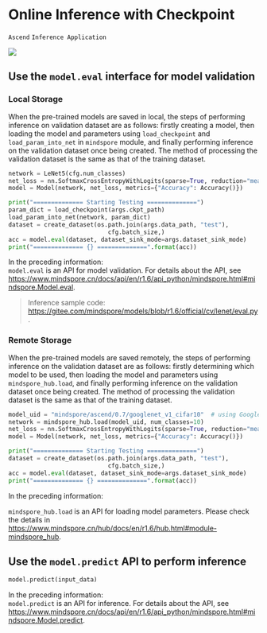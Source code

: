 # Online Inference with Checkpoint

`Ascend` `Inference Application`

<a href="https://gitee.com/mindspore/docs/blob/r1.6/docs/mindspore/programming_guide/source_en/online_inference.md" target="_blank"><img src="https://gitee.com/mindspore/docs/raw/r1.6/resource/_static/logo_source_en.png"></a>

## Use the `model.eval` interface for model validation

### Local Storage

When the pre-trained models are saved in local, the steps of performing inference on validation dataset are as follows: firstly creating a model, then loading the model and parameters using `load_checkpoint` and `load_param_into_net` in `mindspore` module, and finally performing inference on the validation dataset once being created. The method of processing the validation dataset is the same as that of the training dataset.

```python
network = LeNet5(cfg.num_classes)
net_loss = nn.SoftmaxCrossEntropyWithLogits(sparse=True, reduction="mean")
model = Model(network, net_loss, metrics={"Accuracy": Accuracy()})

print("============== Starting Testing ==============")
param_dict = load_checkpoint(args.ckpt_path)
load_param_into_net(network, param_dict)
dataset = create_dataset(os.path.join(args.data_path, "test"),
                            cfg.batch_size,)
acc = model.eval(dataset, dataset_sink_mode=args.dataset_sink_mode)
print("============== {} ==============".format(acc))
```

In the preceding information:  
`model.eval` is an API for model validation. For details about the API, see <https://www.mindspore.cn/docs/api/en/r1.6/api_python/mindspore.html#mindspore.Model.eval>.
> Inference sample code: <https://gitee.com/mindspore/models/blob/r1.6/official/cv/lenet/eval.py>.

### Remote Storage

When the pre-trained models are saved remotely, the steps of performing inference on the validation dataset are as follows: firstly determining which model to be used, then loading the model and parameters using `mindspore_hub.load`, and finally performing inference on the validation dataset once being created. The method of processing the validation dataset is the same as that of the training dataset.

```python
model_uid = "mindspore/ascend/0.7/googlenet_v1_cifar10"  # using GoogleNet as an example.
network = mindspore_hub.load(model_uid, num_classes=10)
net_loss = nn.SoftmaxCrossEntropyWithLogits(sparse=True, reduction="mean")
model = Model(network, net_loss, metrics={"Accuracy": Accuracy()})

print("============== Starting Testing ==============")
dataset = create_dataset(os.path.join(args.data_path, "test"),
                            cfg.batch_size,)
acc = model.eval(dataset, dataset_sink_mode=args.dataset_sink_mode)
print("============== {} ==============".format(acc))
```

In the preceding information:

`mindspore_hub.load` is an API for loading model parameters. Please check the details in <https://www.mindspore.cn/hub/docs/en/r1.6/hub.html#module-mindspore_hub>.

## Use the `model.predict` API to perform inference

   ```python
   model.predict(input_data)
   ```

   In the preceding information:  
   `model.predict` is an API for inference. For details about the API, see <https://www.mindspore.cn/docs/api/en/r1.6/api_python/mindspore.html#mindspore.Model.predict>.
